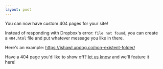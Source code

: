 ```yaml
---
layout: post
---
```


You can now have custom 404 pages for your site!

Instead of responding with Dropbox's error: `file not found`,
you can create a `404.html` file and put whatever message you
like in there.

Here's an example: <https://jshawl.updog.co/non-existent-folder/>

Have a 404 page you'd like to show off? [let us know](/contact) and we'll feature it here!
